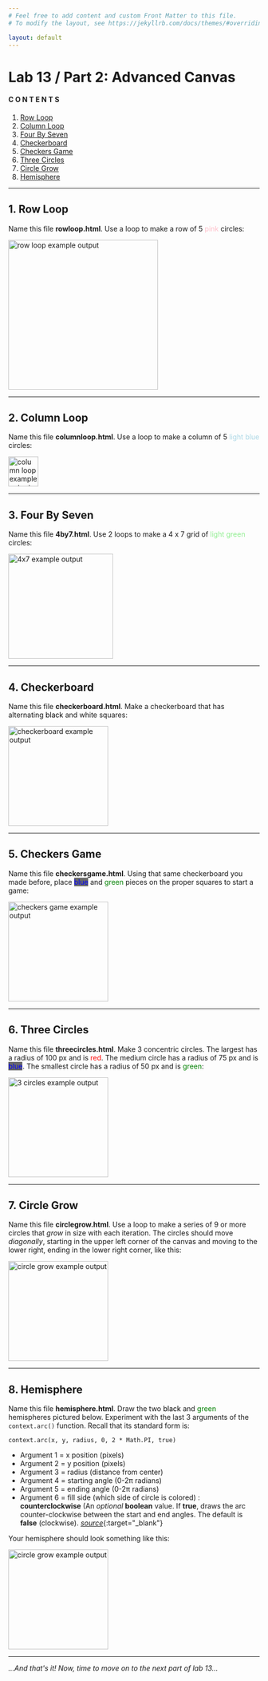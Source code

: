 ```yaml
---
# Feel free to add content and custom Front Matter to this file.
# To modify the layout, see https://jekyllrb.com/docs/themes/#overriding-theme-defaults

layout: default
---
```


# Lab 13 / Part 2: Advanced Canvas     

#### C O N T E N T S  
1. <a href="#rowloop">Row Loop</a>  
2. <a href="#columnloop">Column Loop</a>  
3. <a href="#4by7">Four By Seven</a>  
4. <a href="#checkerboard">Checkerboard</a>  
5. <a href="#checkersgame">Checkers Game</a>  
6. <a href="#threecircles">Three Circles</a>  
7. <a href="#circlegrow">Circle Grow</a>  
8. <a href="#hemisphere">Hemisphere</a>  

* * *  

<a id="rowloop"></a>
## 1. Row Loop    

Name this file **rowloop.html**. Use a loop to make a row of 5 <span style="color: pink">pink</span> circles:  

<img src="/Goldford-MTEC1003/labs/13/img/ex.rowloop.png" alt="row loop example output" width="300px">  

* * *   

<a id="columnloop"></a>
## 2. Column Loop  

Name this file **columnloop.html**. Use a loop to make a column of 5 <span style="color: LightBlue">light blue</span> circles:  

<img src="/Goldford-MTEC1003/labs/13/img/ex.columnloop.png" alt="column loop example output" width="60px">  

* * *   

<a id="4by7"></a>
## 3. Four By Seven  

Name this file **4by7.html**. Use 2 loops to make a 4 x 7 grid of <span style="color: LightGreen">light green</span> circles:  

<img src="/Goldford-MTEC1003/labs/13/img/ex.4x7.png" alt="4x7 example output" width="210px">  

* * *  

<a id="checkerboard"></a>
## 4. Checkerboard    

Name this file **checkerboard.html**. Make a checkerboard that has alternating <span style="color: black;background-color:white;">black</span> and white squares:  

<img src="/Goldford-MTEC1003/labs/13/img/ex.checkerboard.png" alt="checkerboard example output" width="200px">  

* * *  

<a id="checkersgame"></a>
## 5. Checkers Game    

Name this file **checkersgame.html**. Using that same checkerboard you made before, place <span style="color: blue;background-color:DimGray;">blue</span> and <span style="color: green">green</span> pieces on the proper squares to start a game:  

<img src="/Goldford-MTEC1003/labs/13/img/ex.checkersgame.png" alt="checkers game example output" width="200px">  

* * *  

<a id="threecircles"></a>
## 6. Three Circles      

Name this file **threecircles.html**. Make 3 concentric circles. The largest has a radius of 100 px and is <span style="color: red">red</span>. The medium circle has a radius of 75 px and is <span style="color: blue;background-color:DimGray;">blue</span>. The smallest circle has a radius of 50 px and is <span style="color: green">green</span>:  

<img src="/Goldford-MTEC1003/labs/13/img/ex.threecircles.png" alt="3 circles example output" width="200px">  

* * *  

<a id="circlegrow"></a>
## 7. Circle Grow      

Name this file **circlegrow.html**. Use a loop to make a series of 9 or more circles that _grow_ in size with each iteration. The circles should move _diagonally_, starting in the upper left corner of the canvas and moving to the lower right, ending in the lower right corner, like this:  

<img src="/Goldford-MTEC1003/labs/13/img/ex.circlegrow.png" alt="circle grow example output" width="200px">  

* * *  

<a id="hemisphere"></a>
## 8. Hemisphere      

Name this file **hemisphere.html**. Draw the two <span style="color: black;background-color:white;">black</span> and <span style="color: green">green</span> hemispheres pictured below. Experiment with the last 3 arguments of the `context.arc()` function. Recall that its standard form is:  

`context.arc(x, y, radius, 0, 2 * Math.PI, true)`  

* Argument 1 = x position (pixels)  
* Argument 2 = y position (pixels)  
* Argument 3 = radius (distance from center)  
* Argument 4 = starting angle (0-2π radians)  
* Argument 5 = ending angle (0-2π radians)  
* Argument 6 = fill side (which side of circle is colored) : **counterclockwise** (An _optional_ **boolean** value. If **true**, draws the arc counter-clockwise between the start and end angles. The default is **false** (clockwise). [_source_](https://developer.mozilla.org/en-US/docs/Web/API/CanvasRenderingContext2D/arc){:target="_blank"}  

Your hemisphere should look something like this:

<img src="/Goldford-MTEC1003/labs/13/img/ex.hemisphere.png" alt="circle grow example output" width="200px">  

* * *  

_...And that's it! Now, time to move on to the next part of lab 13..._  
